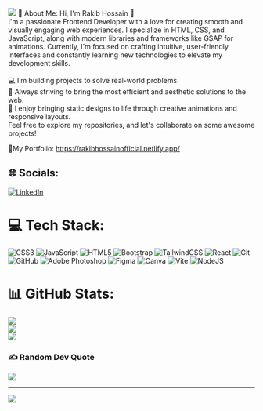 <img src="https://media.licdn.com/dms/image/v2/D4D16AQFRbyntjfLe0Q/profile-displaybackgroundimage-shrink_350_1400/profile-displaybackgroundimage-shrink_350_1400/0/1725529575292?e=1731542400&v=beta&t=n9zK3EcqFPtUYMDILK3w1W_DZ2ZiqpSc6h3GRNiERmg"> 
💫 About Me:
Hi, I'm Rakib Hossain 👋<br>I'm a passionate Frontend Developer with a love for creating smooth and visually engaging web experiences. I specialize in HTML, CSS, and JavaScript, along with modern libraries and frameworks like GSAP for animations. Currently, I'm focused on crafting intuitive, user-friendly interfaces and constantly learning new technologies to elevate my development skills.<br><br>💻 I’m building projects to solve real-world problems.<br>🚀 Always striving to bring the most efficient and aesthetic solutions to the web.<br>🎨 I enjoy bringing static designs to life through creative animations and responsive layouts.<br>Feel free to explore my repositories, and let's collaborate on some awesome projects!

🔗My Portfolio:
https://rakibhossainofficial.netlify.app/

## 🌐 Socials:
[![LinkedIn](https://img.shields.io/badge/LinkedIn-%230077B5.svg?logo=linkedin&logoColor=white)](https://linkedin.com/in/https://www.linkedin.com/in/rakib-hossain-88808931a/) 

# 💻 Tech Stack:
![CSS3](https://img.shields.io/badge/css3-%231572B6.svg?style=flat&logo=css3&logoColor=white) ![JavaScript](https://img.shields.io/badge/javascript-%23323330.svg?style=flat&logo=javascript&logoColor=%23F7DF1E) ![HTML5](https://img.shields.io/badge/html5-%23E34F26.svg?style=flat&logo=html5&logoColor=white) ![Bootstrap](https://img.shields.io/badge/bootstrap-%238511FA.svg?style=flat&logo=bootstrap&logoColor=white) ![TailwindCSS](https://img.shields.io/badge/tailwindcss-%2338B2AC.svg?style=flat&logo=tailwind-css&logoColor=white) ![React](https://img.shields.io/badge/react-%2320232a.svg?style=flat&logo=react&logoColor=%2361DAFB) ![Git](https://img.shields.io/badge/git-%23F05033.svg?style=flat&logo=git&logoColor=white) ![GitHub](https://img.shields.io/badge/github-%23121011.svg?style=flat&logo=github&logoColor=white) ![Adobe Photoshop](https://img.shields.io/badge/adobe%20photoshop-%2331A8FF.svg?style=flat&logo=adobe%20photoshop&logoColor=white) ![Figma](https://img.shields.io/badge/figma-%23F24E1E.svg?style=flat&logo=figma&logoColor=white) ![Canva](https://img.shields.io/badge/Canva-%2300C4CC.svg?style=flat&logo=Canva&logoColor=white) ![Vite](https://img.shields.io/badge/vite-%23646CFF.svg?style=flat&logo=vite&logoColor=white) ![NodeJS](https://img.shields.io/badge/node.js-6DA55F?style=flat&logo=node.js&logoColor=white)
# 📊 GitHub Stats:
![](https://github-readme-stats.vercel.app/api?username=rakibhossainofficial&theme=one_dark_pro&hide_border=false&include_all_commits=false&count_private=true)<br/>
![](https://github-readme-streak-stats.herokuapp.com/?user=rakibhossainofficial&theme=one_dark_pro&hide_border=false)<br/>
![](https://github-readme-stats.vercel.app/api/top-langs/?username=rakibhossainofficial&theme=one_dark_pro&hide_border=false&include_all_commits=false&count_private=true&layout=compact)

### ✍️ Random Dev Quote
![](https://quotes-github-readme.vercel.app/api?type=horizontal&theme=tokyonight)

---
[![](https://visitcount.itsvg.in/api?id=rakibhossainofficial&icon=4&color=0)](https://visitcount.itsvg.in)

